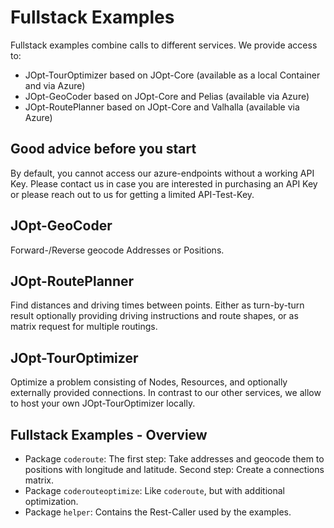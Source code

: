 # Fullstack Examples

Fullstack examples combine calls to different services. We provide access to:

- JOpt-TourOptimizer based on JOpt-Core (available as a local Container and via Azure)
- JOpt-GeoCoder based on JOpt-Core and Pelias (available via Azure)
- JOpt-RoutePlanner based on JOpt-Core and Valhalla (available via Azure)

## Good advice before you start
By default, you cannot access our azure-endpoints without a working API Key. Please contact us in case you are interested in purchasing an API Key or please reach out to us for getting a limited API-Test-Key.

## JOpt-GeoCoder
Forward-/Reverse geocode Addresses or Positions.

## JOpt-RoutePlanner
Find distances and driving times between points. Either as turn-by-turn result optionally providing driving instructions and route shapes, or as matrix request for multiple routings.

## JOpt-TourOptimizer
Optimize a problem consisting of Nodes, Resources, and optionally externally provided connections. In contrast to our other services, we allow to host your own JOpt-TourOptimizer locally.


## Fullstack Examples - Overview

- Package `coderoute`: The first step: Take addresses and geocode them to positions with longitude and latitude. Second step: Create a connections matrix.
- Package `coderouteoptimize`: Like `coderoute`, but with additional optimization.
- Package `helper`: Contains the Rest-Caller used by the examples.
